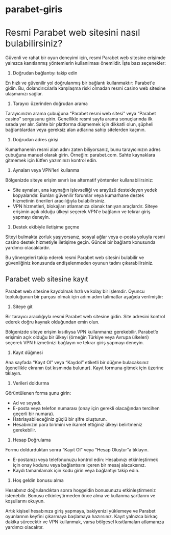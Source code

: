 # parabet-giris
<h1><span style="font-weight: 400;">Resmi Parabet web sitesini nasıl bulabilirsiniz?</span></h1>
<p></p>
<p><span style="font-weight: 400;">G&uuml;venli ve rahat bir oyun deneyimi i&ccedil;in, resmi Parabet web sitesine erişimde yalnızca kanıtlanmış y&ouml;ntemlerin kullanılması &ouml;nemlidir. İşte bazı se&ccedil;enekler:</span></p>
<p></p>
<ol>
<li style="font-weight: 400;" aria-level="1"><span style="font-weight: 400;">Doğrudan bağlantıyı takip edin</span></li>
</ol>
<p><span style="font-weight: 400;">En hızlı ve g&uuml;venilir yol doğrulanmış bir bağlantı kullanmaktır: </span><span style="font-weight: 400;">Parabet'e gidin</span><span style="font-weight: 400;">. Bu, dolandırıcılarla karşılaşma riski olmadan resmi casino web sitesine ulaşmanızı sağlar.</span></p>
<p></p>
<ol>
<li style="font-weight: 400;" aria-level="1"><span style="font-weight: 400;">Tarayıcı &uuml;zerinden doğrudan arama</span></li>
</ol>
<p><span style="font-weight: 400;">Tarayıcınızın arama &ccedil;ubuğuna &ldquo;Parabet resmi web sitesi&rdquo; veya &ldquo;Parabet casino&rdquo; sorgusunu girin. Genellikle resmi sayfa arama sonu&ccedil;larında ilk sırada yer alır. Sahte bir platforma d&uuml;şmemek i&ccedil;in dikkatli olun, ş&uuml;pheli bağlantılardan veya gereksiz alan adlarına sahip sitelerden ka&ccedil;ının.</span></p>
<p></p>
<ol>
<li style="font-weight: 400;" aria-level="1"><span style="font-weight: 400;">Doğrudan adres girişi</span></li>
</ol>
<p><span style="font-weight: 400;">Kumarhanenin resmi alan adını zaten biliyorsanız, bunu tarayıcınızın adres &ccedil;ubuğuna manuel olarak girin. &Ouml;rneğin: parabet.com. Sahte kaynaklara gitmemek i&ccedil;in l&uuml;tfen yazımınızı kontrol edin.</span></p>
<p></p>
<ol>
<li style="font-weight: 400;" aria-level="1"><span style="font-weight: 400;">Aynaları veya VPN'leri kullanma</span></li>
</ol>
<p><span style="font-weight: 400;">B&ouml;lgenizde siteye erişim sınırlı ise alternatif y&ouml;ntemler kullanabilirsiniz:</span></p>
<p></p>
<ul>
<li style="font-weight: 400;" aria-level="1"><span style="font-weight: 400;">Site aynaları, ana kaynağın işlevselliği ve aray&uuml;z&uuml; destekleyen yedek kopyalarıdır. Bunları g&uuml;venilir forumlar veya kumarhane destek hizmetinin &ouml;nerileri aracılığıyla bulabilirsiniz.</span></li>
<li style="font-weight: 400;" aria-level="1"><span style="font-weight: 400;">VPN hizmetleri, blokajları atlamanıza olanak tanıyan ara&ccedil;lardır. Siteye erişimin a&ccedil;ık olduğu &uuml;lkeyi se&ccedil;erek VPN'e bağlanın ve tekrar giriş yapmayı deneyin.</span></li>
</ul>
<ol>
<li style="font-weight: 400;" aria-level="1"><span style="font-weight: 400;">Destek ekibiyle iletişime ge&ccedil;me</span></li>
</ol>
<p><span style="font-weight: 400;">Siteyi bulmakta zorluk yaşıyorsanız, sosyal ağlar veya e-posta yoluyla resmi casino destek hizmetiyle iletişime ge&ccedil;in. G&uuml;ncel bir bağlantı konusunda yardımcı olacaklardır.</span></p>
<p></p>
<p><span style="font-weight: 400;">Bu y&ouml;nergeleri takip ederek resmi Parabet web sitesini bulabilir ve g&uuml;venliğiniz konusunda endişelenmeden oyunun tadını &ccedil;ıkarabilirsiniz.</span></p>
<p></p>
<h2><span style="font-weight: 400;">Parabet web sitesine kayıt</span></h2>
<p></p>
<p><span style="font-weight: 400;">Parabet web sitesine kaydolmak hızlı ve kolay bir işlemdir. Oyuncu topluluğunun bir par&ccedil;ası olmak i&ccedil;in adım adım talimatlar aşağıda verilmiştir:</span></p>
<p></p>
<ol>
<li style="font-weight: 400;" aria-level="1"><span style="font-weight: 400;">Siteye git</span></li>
</ol>
<p><span style="font-weight: 400;">Bir tarayıcı aracılığıyla resmi Parabet web sitesine gidin. Site adresini kontrol ederek doğru kaynak olduğundan emin olun.</span></p>
<p><span style="font-weight: 400;">B&ouml;lgenizde siteye erişim kısıtlıysa VPN kullanmanız gerekebilir. Parabet&rsquo;e erişimin a&ccedil;ık olduğu bir &uuml;lkeyi (&ouml;rneğin T&uuml;rkiye veya Avrupa &uuml;lkeleri) se&ccedil;erek VPN hizmetinizi bağlayın ve tekrar giriş yapmayı deneyin.</span></p>
<p></p>
<ol>
<li style="font-weight: 400;" aria-level="1"><span style="font-weight: 400;">Kayıt d&uuml;ğmesi</span></li>
</ol>
<p><span style="font-weight: 400;">Ana sayfada &ldquo;Kayıt Ol&rdquo; veya &ldquo;Kaydol&rdquo; etiketli bir d&uuml;ğme bulacaksınız (genellikle ekranın &uuml;st kısmında bulunur). Kayıt formuna gitmek i&ccedil;in &uuml;zerine tıklayın.</span></p>
<p></p>
<ol>
<li style="font-weight: 400;" aria-level="1"><span style="font-weight: 400;">Verileri doldurma</span></li>
</ol>
<p><span style="font-weight: 400;">G&ouml;r&uuml;nt&uuml;lenen forma şunu girin:</span></p>
<p></p>
<ul>
<li style="font-weight: 400;" aria-level="1"><span style="font-weight: 400;">Ad ve soyadı.</span></li>
<li style="font-weight: 400;" aria-level="1"><span style="font-weight: 400;">E-posta veya telefon numarası (onay i&ccedil;in gerekli olacağından tercihen ge&ccedil;erli bir numara).</span></li>
<li style="font-weight: 400;" aria-level="1"><span style="font-weight: 400;">Hatırlayabileceğiniz g&uuml;&ccedil;l&uuml; bir şifre oluşturun.</span></li>
<li style="font-weight: 400;" aria-level="1"><span style="font-weight: 400;">Hesabınızın para birimini ve ikamet ettiğiniz &uuml;lkeyi belirtmeniz gerekebilir.</span></li>
</ul>
<ol>
<li style="font-weight: 400;" aria-level="1"><span style="font-weight: 400;">Hesap Doğrulama</span></li>
</ol>
<p><span style="font-weight: 400;">Formu doldurduktan sonra &ldquo;Kayıt Ol&rdquo; veya &ldquo;Hesap Oluştur&rdquo;a tıklayın.</span></p>
<p></p>
<ul>
<li style="font-weight: 400;" aria-level="1"><span style="font-weight: 400;">E-postanızı veya telefonunuzu kontrol edin: Hesabınızı etkinleştirmek i&ccedil;in onay kodunu veya bağlantısını i&ccedil;eren bir mesaj alacaksınız.</span></li>
<li style="font-weight: 400;" aria-level="1"><span style="font-weight: 400;">Kaydı tamamlamak i&ccedil;in kodu girin veya bağlantıyı takip edin.</span></li>
</ul>
<p></p>
<ol>
<li style="font-weight: 400;" aria-level="1"><span style="font-weight: 400;">Hoş geldin bonusu alma</span></li>
</ol>
<p><span style="font-weight: 400;">Hesabınız doğrulandıktan sonra hoşgeldin bonusunuzu etkinleştirmeniz istenebilir. Bonusu etkinleştirmeden &ouml;nce alma ve kullanma şartlarını ve koşullarını okuyun.</span></p>
<p></p>
<p><span style="font-weight: 400;">Artık kişisel hesabınıza giriş yapmaya, bakiyenizi y&uuml;klemeye ve Parabet oyunlarının keyfini &ccedil;ıkarmaya başlamaya hazırsınız. Kayıt yalnızca birka&ccedil; dakika s&uuml;recektir ve VPN kullanmak, varsa b&ouml;lgesel kısıtlamaları atlamanıza yardımcı olacaktır.</span></p>
